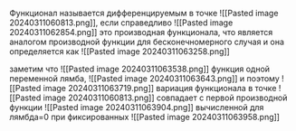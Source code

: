 Функционал называется дифференцируемым в точке  ![[Pasted image 20240311060813.png]], если справедливо
![[Pasted image 20240311062854.png]]
это производная функционала, что является аналогом производной функции для бесконечномерного случая и она определяется как ![[Pasted image 20240311063258.png]]

заметим что ![[Pasted image 20240311063538.png]]
функция одной переменной лямба, ![[Pasted image 20240311063643.png]]
и поэтому ![[Pasted image 20240311063719.png]]
вариация функционала в точке  ![[Pasted image 20240311060813.png]] совпадает с первой производной функции ![[Pasted image 20240311063904.png]] вычисленной для лямбда=0 при фиксированных ![[Pasted image 20240311063958.png]] 
